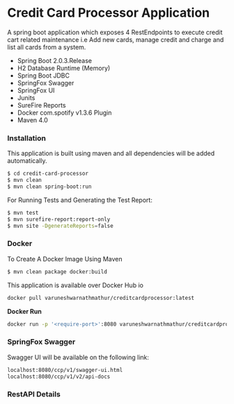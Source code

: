 # Credit Card Processor Application

A spring boot application which exposes 4 RestEndpoints to execute credit cart related maintenance i.e Add new cards, manage credit and charge and list all cards from a system.

  - Spring Boot 2.0.3.Release
  - H2 Database Runtime (Memory)
  - Spring Boot JDBC
  - SpringFox Swagger
  - SpringFox UI
  - Junits
  - SureFire Reports
  - Docker com.spotify v1.3.6 Plugin
  - Maven 4.0

### Installation

This application is built using maven and all dependencies will be added automatically.

```sh
$ cd credit-card-processor
$ mvn clean
$ mvn clean spring-boot:run
```

For Running Tests and Generating the Test Report:

```sh
$ mvn test
$ mvn surefire-report:report-only
$ mvn site -DgenerateReports=false
```
### Docker
To Create A Docker Image Using Maven
```sh
$ mvn clean package docker:build
```
This application is available over Docker Hub io
```sh
docker pull varuneshwarnathmathur/creditcardprocessor:latest
```
**Docker Run**
```sh
docker run -p '<require-port>':8080 varuneshwarnathmathur/creditcardprocessor:latest
```

### SpringFox Swagger

Swagger UI will be available on the following link:

```sh
localhost:8080/ccp/v1/swagger-ui.html
localhost:8080/ccp/v1/v2/api-docs
```
### RestAPI Details


